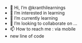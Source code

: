 - 👋 Hi, I’m @kranthilearnings
- 👀 I’m interested in learning
- 🌱 I’m currently learning
- 💞️ I’m looking to collaborate on ...
- 📫 How to reach me : via mobile
- new line of code

<!---
kranthilearnings/kranthilearnings is a ✨ special ✨ repository because its `README.md` (this file) appears on your GitHub profile.
You can click the Preview link to take a look at your changes.
--->

